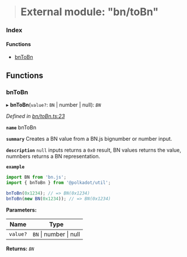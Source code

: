 > # External module: "bn/toBn"

### Index

#### Functions

* [bnToBn](_bn_tobn_.md#bntobn)

## Functions

###  bnToBn

▸ **bnToBn**(`value?`: `BN` | number | null): *`BN`*

*Defined in [bn/toBn.ts:23](https://github.com/polkadot-js/common/blob/332620d/packages/util/src/bn/toBn.ts#L23)*

**`name`** bnToBn

**`summary`** Creates a BN value from a BN.js bignumber or number input.

**`description`** 
`null` inputs returns a `0x0` result, BN values returns the value, numnbers returns a BN representation.

**`example`** 
<BR>

```javascript
import BN from 'bn.js';
import { bnToBn } from '@polkadot/util';

bnToBn(0x1234); // => BN(0x1234)
bnToBn(new BN(0x1234)); // => BN(0x1234)
```

**Parameters:**

Name | Type |
------ | ------ |
`value?` | `BN` \| number \| null |

**Returns:** *`BN`*